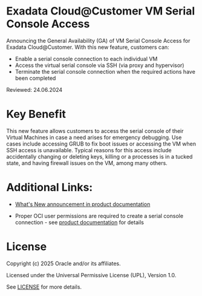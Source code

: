 # Exadata Cloud@Customer VM Serial Console Access

Announcing the General Availability (GA) of VM Serial Console Access for Exadata Cloud@Customer. With this new feature, customers can:

- Enable a serial console connection to each individual VM
- Access the virtual serial console via SSH (via proxy and hypervisor)
- Terminate the serial console connection when the required actions have been completed

Reviewed: 24.06.2024

# Key Benefit

This new feature allows customers to access the serial console of their Virtual Machines in case a need arises for emergency debugging. Use cases include accessing GRUB to fix boot issues or accessing the VM when SSH access is unavailable. Typical reasons for this access include accidentally changing or deleting keys, killing or a processes is in a tucked state, and having firewall issues on the VM, among many others.

# Additional Links:

- [What's New announcement in product documentation](https://docs.oracle.com/en/engineered-systems/exadata-cloud-at-customer/ecccm/ecc-whats-new-in-exadata-cloud-at-customer-gen2.html#GUID-303FAF7D-A607-4D3F-95BB-25A477E3F09A)

- Proper OCI user permissions are required to create a serial console connection - see [product documentation](https://docs.oracle.com/en/engineered-systems/exadata-cloud-at-customer/ecccm/ecc-policy-details.html#GUID-CBEEA1B3-8CFC-4E9C-ACA8-6675F4582920) for details


# License

Copyright (c) 2025 Oracle and/or its affiliates.

Licensed under the Universal Permissive License (UPL), Version 1.0.

See [LICENSE](https://github.com/oracle-devrel/technology-engineering/blob/main/LICENSE) for more details.
